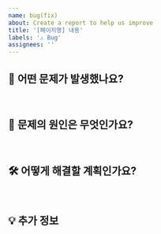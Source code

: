 ```yaml
---
name: bug(fix)
about: Create a report to help us improve
title: '[페이지명] 내용'
labels: '⚠️ Bug'
assignees: ''
---
```


## 🐞 어떤 문제가 발생했나요?

<br>

## 🧩 문제의 원인은 무엇인가요?

<br>

## 🛠️ 어떻게 해결할 계획인가요?

<br>

## 💡 추가 정보

<br>